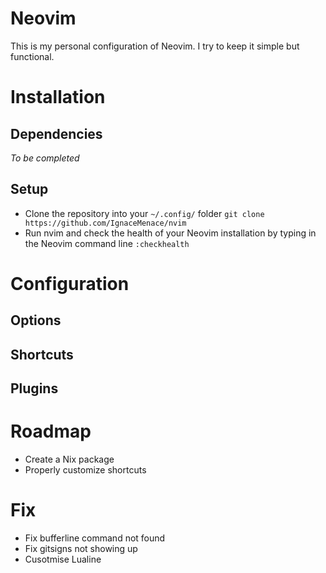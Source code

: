 # Neovim
This is my personal configuration of Neovim.
I try to keep it simple but functional.
# Installation
## Dependencies
*To be completed*
## Setup
- Clone the repository into your `~/.config/` folder
`git clone https://github.com/IgnaceMenace/nvim`
- Run nvim and check the health of your Neovim installation by typing in the Neovim command line
`:checkhealth`
# Configuration
## Options
## Shortcuts
## Plugins

# Roadmap
- Create a Nix package
- Properly customize shortcuts
# Fix
- Fix bufferline command not found
- Fix gitsigns not showing up
- Cusotmise Lualine
